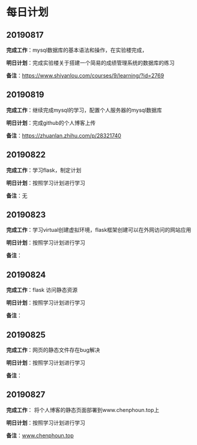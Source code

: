 # 每日计划

## 20190817	

**完成工作**：mysql数据库的基本语法和操作，在实验楼完成，

**明日计划**：完成实验楼关于搭建一个简易的成绩管理系统的数据库的练习

**备注**：https://www.shiyanlou.com/courses/9/learning/?id=2769

## 20190819

**完成工作**：继续完成mysql的学习，配置个人服务器的mysql数据库

**明日计划**：完成github的个人博客上传

**备注**：https://zhuanlan.zhihu.com/p/28321740

## 20190822

**完成工作**：学习flask，制定计划

**明日计划**：按照学习计划进行学习

**备注**：无

## 20190823

**完成工作**：学习virtual创建虚拟环境，flask框架创建可以在外网访问的网站应用

**明日计划**：按照学习计划进行学习

**备注**：

## 20190824

**完成工作**：flask 访问静态资源

**明日计划**：按照学习计划进行学习

**备注**：

## 20190825

**完成工作**：网页的静态文件存在bug解决

**明日计划**：按照学习计划进行学习

**备注**：

## 20190827

**完成工作**： 将个人博客的静态页面部署到www.chenphoun.top上

**明日计划**：按照学习计划进行学习

**备注**：www.chenphoun.top


